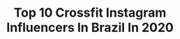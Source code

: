 ---
title: Top 10 Crossfit Instagram Influencers In Brazil In 2020
description: >-
  Find top crossfit Instagram influencers in Brazil in 2020. Most popular hashtags: #crossfit #quarentena #beach #tbt.
platform: Instagram
hits: 496
text_top: Identify the best Instagram profiles on inBeat.
text_bottom: Our database has 496 Instagram influencers like this in Brazil for you to pitch.
profiles:
  - username: "prof_patriciavales"
    fullname: >-
      VALES🔥
    bio: >-
      Profissional de Ed. Física🏋️‍♀️ (da dança, crossfit, musculação, e de tudo que instigar) AMAPÁ 📍
    location: "Brazil"
    followers: 17129
    engagement: 763
    commentsToLikes: 0.508597
    id: ck6uf82e0vgps0j714b6dqsup
    verified: false
    hashtags: "#publi, #look, #mamaedeprimeiraviagem, #fotos"
  - username: "eipaulomoreira"
    fullname: >-
      Ｐａｕｌｏ  Ｍｏｒｅｉｒａ
    bio: >-
      🌎 Ourinhos-SP 📸 Lifestyle Masculino 🤝 Parcerias via direct Dançarino | Barman | Crossfit 📩 contato.paulomoreira@outlook.com
    location: "Brazil"
    followers: 7491
    engagement: 1544
    commentsToLikes: 0.086931
    id: ck9hclqxplxio0j78urut1uae
    verified: false
    hashtags: "#estilomasculino, #lookmasculino, #homem, #man"
  - username: "vanessalino_"
    fullname: >-
      Vanessa Lino Zanella
    bio: >-
      crossfiteira + aspirante a masterchef + viajante 〰️ beleza, moda e lifestyle amsterdam, holanda (já já tô de volta no brasil) hello@vanessalino.com
    location: "Brazil"
    followers: 210709
    engagement: 832
    commentsToLikes: 0.014631
    id: ck14idmloewbd0i190kf3cf8b
    verified: false
    hashtags: "#girlsgoneloavies, #spain, #sevilla, #morenailuminada"
  - username: "matheusqueirozr"
    fullname: >-
      Matheus Queiroz
    bio: >-
      Brasília - DF Bacharel em Direito ⚖️ Crossfit - @centauruscrossfit Embaixador - @soccialmedia_ Tik Tok - + 75k @matheusqueirozr
    location: "Brazil"
    followers: 30938
    engagement: 804
    commentsToLikes: 0.022741
    id: ck8taljpns9hf0j780x67w8cd
    verified: false
    hashtags: "#treino, #crossfit, #centauruscrossfit, #me"
  - username: "isadoravicente"
    fullname: >-
      Isadora Vicente
    bio: >-
      📍 Porto Alegre 🇧🇷🇦🇺 🎓 Direito PUCRS 📌 Lifestyle | Makeup | Fitness ♥️ @flexivel.isa 🏋🏻‍♀️ Musculação & Crossfit 💌 Parcerias por email
    location: "Brazil"
    followers: 4839
    engagement: 1587
    commentsToLikes: 0.092535
    id: ck8t8xrbem8800j787qnxa809
    verified: false
    hashtags: "#tbt, #beach, #australia, #queensland"
  - username: "karineqnogueira"
    fullname: >-
      Karine Nogueira
    bio: >-
      🏋🏼‍♀️Co-Owner @crossfit.treze 📚CrossFit L1,Crossfit Kids 🏃🏻‍♀️Run addicted 🍑Team Ka 💍 @raymarques ⬇️Cupons
    location: "Brazil"
    followers: 11203
    engagement: 602
    commentsToLikes: 0.242906
    id: ck6tuglz7g8280j71yrmxnuss
    verified: false
    hashtags: "#fitness, #girlsmotivation, #fitnessmotivation, #train"
  - username: "vicctoriasouz"
    fullname: >-
      Victória Souza
    bio: >-
      Rj | @selfieclube | Crossfit | ⚖️ •Parcerias por direct/e-mail• Sans amour, je ne serais rien.✨
    location: "Brazil"
    followers: 2435
    engagement: 2091
    commentsToLikes: 0.094720
    id: ck8t1b7zxv3mn0j78ld5pfhrb
    verified: false
    hashtags: "#quarentenaselfie, #amorproprio, #colanaselfie, #vivendoemcasa"
  - username: "ivinegro"
    fullname: >-
      𝗜𝘃𝗶 𝗡𝗲𝗴𝗿𝗼𝗺𝗼𝗻𝘁𝗲
    bio: >-
      •Sagitariano♐️ •RJ_📍🏄🏻🌊 •Maquiador💄👄 •@ckamurario 💼 •[@byivinegro]🎨 •@dr.clebsonsousa🥗💪🏽 •CrossFiter @cfp9🏋🏻‍♂️ •A Fé Realiza!!🙏🏽😊 •video novo ⤵️
    location: "Brazil"
    followers: 47108
    engagement: 451
    commentsToLikes: 0.041190
    id: ck6tk06gb3qup0j710z7jl2kh
    verified: false
    hashtags: "#sun, #like, #cool, #tbt"
  - username: "leovieiranutri"
    fullname: >-
      Léo Vieira Nutri
    bio: >-
      Formado em Administração Estudante de Nutrição 🍗🍠 Blogueiro Campinas Libriano ♎ Vôlei 🏐 Crossfiteiro 💪🏋
    location: "Brazil"
    followers: 9445
    engagement: 1365
    commentsToLikes: 0.022558
    id: ckf5uvc2kmhdt0j230p844cx2
    verified: false
    hashtags: "#barbado, #cute, #gayfit, #fiqueemcasa"
  - username: "vanessinhasandes"
    fullname: >-
      VANESSA SANDES
    bio: >-
      +079, Brasil 25 anos Médica ⚕ #crossfit #fashion #healthy
    location: "Brazil"
    followers: 29753
    engagement: 250
    commentsToLikes: 0.083240
    id: ckapbsr8417ho0i78icdf52tg
    verified: false
    hashtags: "#crossfit, #fit, #praia, #summer"
---